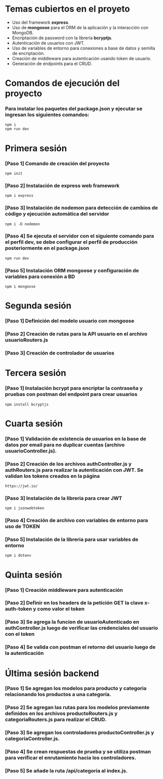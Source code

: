 # Temas cubiertos en el proyeto
* Uso del framework **express**.
* Uso de **mongoose** para el ORM de la aplicación y la interacción con MongoDB.
* Encriptación de password con la librería **bcryptjs**.
* Autenticación de usuarios con JWT.
* Uso de variables de entorno para conexiones a base de datos y semilla de encriptación.
* Creación de middleware para autenticación usando token de usuario.
* Generación de endpoints para el CRUD.

# Comandos de ejecución del proyecto
### Para instalar los paquetes del package.json y ejecutar se ingresan los siguientes comandos:
```
npm i
npm run dev
```

# Primera sesión
### [Paso 1] Comando de creación del proyecto
```
npm init
```
### [Paso 2] Instalación de express web framework
```
npm i express
```
### [Paso 3] Instalación de nodemon para detección de cambios de código y ejecución automática del servidor
```
npm i -D nodemon
```
### [Paso 4] Se ejecuta el servidor con el siguiente comando para el perfil dev, se debe configurar el perfil de producción posteriormente en el package.json
```
npm run dev
```
### [Paso 5] Instalación ORM mongoose y configuración de variables para conexión a BD
```
npm i mongoose
```

# Segunda sesión
### [Paso 1] Definición del modelo usuario con mongoose
### [Paso 2] Creación de rutas para la API usuario en el archivo usuarioRouters.js
### [Paso 3] Creación de controlador de usuarios

# Tercera sesión
### [Paso 1] Instalación bcrypt para encriptar la contraseña y pruebas con postman del endpoint para crear usuarios
```
npm install bcryptjs
```

# Cuarta sesión
### [Paso 1] Validación de existencia de usuarios en la base de datos por email para no duplicar cuentas (archivo usuarioController.js).
### [Paso 2] Creación de los archivos authController.js y authRouters.js para realizar la autenticación con JWT. Se validan los tokens creados en la página
```
https://jwt.io/
```
### [Paso 3] Instalación de la libreria para crear JWT
```
npm i jsonwebtoken
```
### [Paso 4] Creación de archivo con variables de entorno para uso de TOKEN
### [Paso 5] Instalación de la libreria para usar variables de entorno
```
npm i dotenv
```

# Quinta sesión
### [Paso 1] Creación middleware para autenticación
### [Paso 2] Definir en los headers de la petición GET la clave **x-auth-token** y como valor el **token**
### [Paso 3] Se agrega la funcion de **usuarioAutenticado** en **authController.js** luego de verificar las credenciales del usuario con el token
### [Paso 4] Se valida con postman el retorno del usuario luego de la autenticación

# Última sesión backend
### [Paso 1] Se agregan los modelos para **producto** y **categoria** relacionando los productos a una categoría.
### [Paso 2] Se agregan las rutas para los modelos previamente definidos en los archivos **productoRouters.js** y **categoriaRouters.js** para realizar el CRUD.
### [Paso 3] Se agregan los controladores **productoController.js** y **categoriaController.js**.
### [Paso 4] Se crean respuestas de prueba y se utiliza postman para verificar el enrutamiento hacia los controladores.
### [Paso 5] Se añade la ruta **/api/categoria** al index.js.